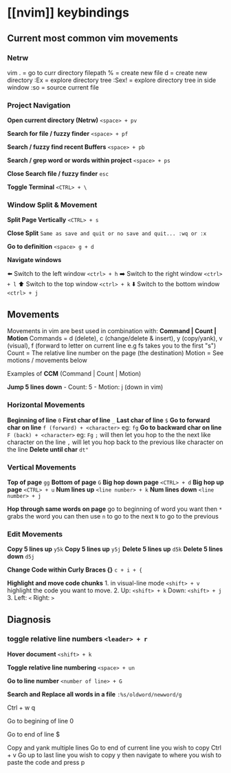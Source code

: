 # [[nvim]] keybindings
## Current most common vim movements
### Netrw
vim . = go to curr directory filepath
% = create new file
d = create new directory
:Ex = explore directory tree
:Sex! = explore directory tree in side window
:so = source current file

### Project Navigation

**Open current directory (Netrw)** `<space> + pv`

**Search for file / fuzzy finder** `<space> + pf`

**Search / fuzzy find recent Buffers** `<space> + pb`

**Search / grep word or words within project**  `<space> + ps`

**Close Search file / fuzzy finder** `esc`

**Toggle Terminal** `<CTRL> + \`


### Window Split & Movement

**Split Page Vertically** `<CTRL> + s`

**Close Split** `Same as save and quit or no save and quit... :wq or :x`

**Go to definition**  `<space> g + d`

**Navigate windows**

⬅️ Switch to the left window  `<ctrl> + h`
➡️ Switch to the right window  `<ctrl> + l`
⬆️ Switch to the top window  `<ctrl> + k`
⬇️ Switch to the bottom window  `<ctrl> + j`

## Movements
Movements in vim are best used in combination with:
**Command | Count | Motion**
Commands = d (delete), c (change/delete & insert), y (copy/yank), v (visual), f (forward to letter on current line e.g fs takes you to the first "s")
Count = The relative line number on the page (the destination)
Motion = See motions / movements below

Examples of **CCM** (Command | Count | Motion)

**Jump 5 lines down**
	- Count: 5
	- Motion: j (down in vim)

### Horizontal Movements
**Beginning of line**  `0`
**First char of line**  `_`
**Last char of line**  `$`
**Go to forward char on line** `f (forward) + <character>` eg: `fg`
**Go to backward char on line** `F (back) + <character>` eg: `Fg`
`;` will then let you hop to the the next like character on the line
`,` will let you hop back to the previous like character on the line
**Delete until char** `dt"`

### Vertical Movements
**Top of page** `gg`
**Bottom of page** `G`
**Big hop down page** `<CTRL> + d`
**Big hop up page** `<CTRL> + u`
**Num lines up** `<line number> + k`
**Num lines down** `<line number> + j`

**Hop through same words on page** 
	go to beginning of word you want then `*` grabs the word
	you can then use 
		`n` to go to the next
		`N` to go to the previous

### Edit Movements
**Copy 5 lines up** `y5k`
**Copy 5 lines up** `y5j`
**Delete 5 lines up** `d5k`
**Delete 5 lines down** `d5j`

**Change Code within Curly Braces {}**  `c + i + {`

**Highlight and move code chunks** 
	1. in visual-line mode `<shift> + v` highlight the code you want to move.
	2. Up: `<shift> + k` Down: `<shift> + j`
	3. Left: `<` Right: `>`


## Diagnosis 

### toggle relative line numbers `<leader> + r`



**Hover document**  `<shift> + k`

**Toggle relative line numbering**  `<space> + un`

**Go to line number** `<number of line> + G`

**Search and Replace all words in a file** `:%s/oldword/newword/g`

Ctrl + w q

Go to begining of line 
0

Go to end of line
$

Copy and yank multiple lines
Go to end of current line you wish to copy
Ctrl + v
Go up to last line you wish to copy
y
then navigate to where you wish to paste the code and press 
p

